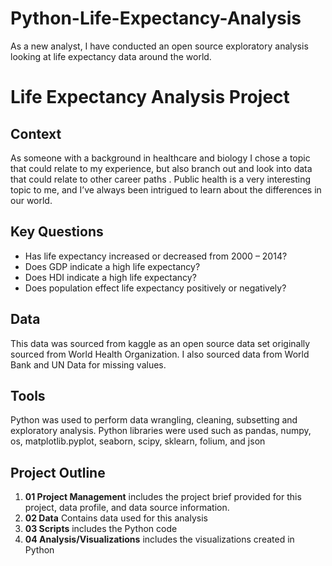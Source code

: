 # Python-Life-Expectancy-Analysis
As a new analyst, I have conducted an open source exploratory analysis looking at life expectancy data around the world. 

# Life Expectancy Analysis Project

## Context

As someone with a background in healthcare and biology I chose a topic that could relate to my experience, but also branch out and look into data that could relate to other career paths . Public health is a very interesting topic to me, and I’ve always been intrigued to learn about the differences in our world.

## Key Questions

- Has life expectancy increased or decreased from 2000 – 2014?
- Does GDP indicate a high life expectancy?
- Does HDI indicate a high life expectancy?
- Does population effect life expectancy positively or negatively?

## Data

This data was sourced from kaggle as an open source data set originally sourced from World Health Organization.
I also sourced data from World Bank and UN Data for missing values. 

## Tools

Python was used to perform data wrangling, cleaning, subsetting and exploratory analysis. 
Python libraries were used such as pandas, numpy, os, matplotlib.pyplot, seaborn, scipy, sklearn, folium, and json

## Project Outline

1. **01 Project Management** includes the project brief provided for this project, data profile, and data source information.
2. **02 Data** Contains data used for this analysis
3. **03 Scripts** includes the Python code
4. **04 Analysis/Visualizations** includes the visualizations created in Python

